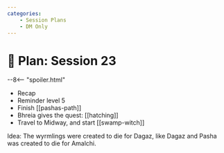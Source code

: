 ```yaml
---
categories:
    - Session Plans
    - DM Only
---
```


# 🔐 Plan: Session 23

--8<-- "spoiler.html"

- Recap
- Reminder level 5
- Finish [[pashas-path]]
- Bhreia gives the quest: [[hatching]]
- Travel to Midway, and start [[swamp-witch]]

Idea: The wyrmlings were created to die for Dagaz, like Dagaz and Pasha was created to die for Amalchi.
